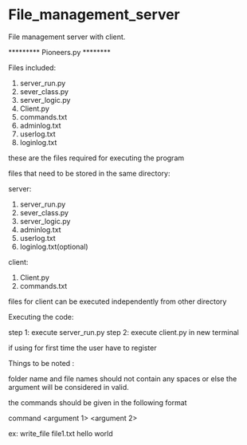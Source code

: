 # File_management_server
File management server with client.

********* Pioneers.py ********

Files included:

1. server_run.py
2. sever_class.py
3. server_logic.py
4. Client.py
5. commands.txt
6. adminlog.txt
7. userlog.txt
8. loginlog.txt

these are the files required for executing the program 

files that need to be stored in the same directory:

server:
1. server_run.py
2. sever_class.py
3. server_logic.py
4. adminlog.txt
5. userlog.txt
6. loginlog.txt(optional)

client:
1. Client.py
2. commands.txt

files for client can be executed independently from other directory

Executing the code:

step 1: execute server_run.py
step 2: execute client.py in new terminal

if using for first time the user have to register 

Things to be noted :

folder name and file names should not contain any spaces or else
the argument will be considered in valid.

the commands should be given in the following format

command <argument 1> <argument 2>

ex:
write_file file1.txt hello world
